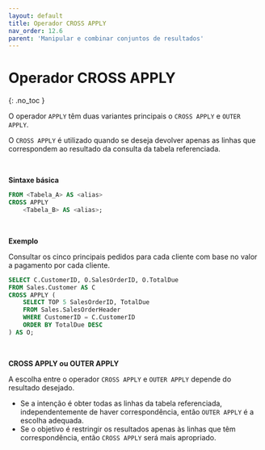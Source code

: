 ```yaml
---
layout: default
title: Operador CROSS APPLY
nav_order: 12.6
parent: 'Manipular e combinar conjuntos de resultados'
---
```



# Operador CROSS APPLY
{: .no_toc }


O operador `APPLY` têm duas variantes principais o `CROSS APPLY` e `OUTER APPLY`. 

O `CROSS APPLY` é utilizado quando se deseja devolver apenas as linhas que correspondem ao resultado da consulta da tabela referenciada. 

<br>

**Sintaxe básica**

```sql
FROM <Tabela_A> AS <alias>
CROSS APPLY 
    <Tabela_B> AS <alias>;
```

<br>

**Exemplo**

Consultar os cinco principais pedidos para cada cliente com base no valor a pagamento por cada cliente.

```sql
SELECT C.CustomerID, O.SalesOrderID, O.TotalDue
FROM Sales.Customer AS C
CROSS APPLY (
    SELECT TOP 5 SalesOrderID, TotalDue
    FROM Sales.SalesOrderHeader
    WHERE CustomerID = C.CustomerID
    ORDER BY TotalDue DESC
) AS O;

```

<br>

**CROSS APPLY ou OUTER APPLY**

A escolha entre o operador `CROSS APPLY` e `OUTER APPLY` depende do resultado desejado. 

* Se a intenção é obter todas as linhas da tabela referenciada, independentemente de haver correspondência, então `OUTER APPLY` é a escolha adequada. 
* Se o objetivo é restringir os resultados apenas às linhas que têm correspondência, então `CROSS APPLY` será mais apropriado.




<br>



